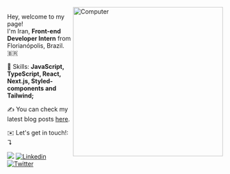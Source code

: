 <img src="https://raw.githubusercontent.com/MicaelliMedeiros/micaellimedeiros/master/image/computer-illustration.png" min-width="350px" max-width="350px" width="350px" align="right" alt="Computer">

<p align="left"> 
  Hey, welcome to my page! <br> I'm Iran, <strong>Front-end Developer Intern</strong> from Florianópolis, Brazil. 🇧🇷 <br>
</p>

<p align="left">
  🎨 Skills: <strong>JavaScript, TypeScript, React, Next.js, Styled-components and Tailwind;</strong>
</p>
<p align="left">
  ✍️ You can check my latest blog posts <a href="https://irangarcia.dev">here</a>.
</p>
 
<p align="left">
  ✉️ Let's get in touch!: ↴
</p>

<p align="left">
  <a href="mailto:hello@irangarcia.dev">
   <img src="https://img.shields.io/badge/e‑mail-D14836.svg?style=for-the-badge&logo=GMail&logoColor=white"/></a>

  <a href="https://www.linkedin.com/in/irangarciaj" target="_blank">
  <img alt="Linkedin" src="https://img.shields.io/badge/-Linkedin-0e76a8?style=for-the-badge&logo=Linkedin&logoColor=white&link=https://www.linkedin.com/in/iuricode" /></a>
 
  <a href="https://twitter.com/irangarciaz" target="_blank">
  <img alt="Twitter" src="https://img.shields.io/badge/twitter-%231DA1F2.svg?&style=for-the-badge&logo=twitter&logoColor=white" /></a>
  
   
</p>
